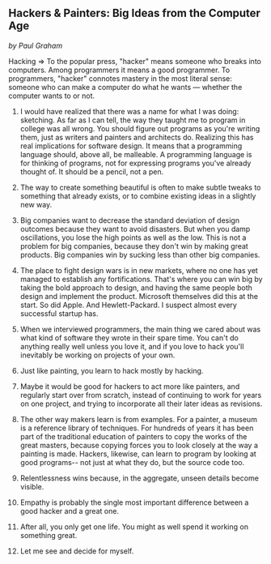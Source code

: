 ## Hackers & Painters: Big Ideas from the Computer Age
*by Paul Graham*

Hacking =>  To the popular press, "hacker" means someone who breaks into computers. Among programmers it means a good programmer. To programmers, "hacker" connotes mastery in the most literal sense: someone who can make a computer do what he wants — whether the computer wants to or not.

1.  I would have realized that there was a name for what I was doing: sketching. As far as I can tell, the way they taught me to program in college was all wrong. You should figure out programs as you're writing them, just as writers and painters and architects do. Realizing this has real implications for software design. It means that a programming language should, above all, be malleable. A programming language is for thinking of programs, not for expressing programs you've already thought of. It should be a pencil, not a pen.

2. The way to create something beautiful is often to make subtle tweaks to something that already exists, or to combine existing ideas in a slightly new way. 

3. Big companies want to decrease the standard deviation of design outcomes because they want to avoid disasters. But when you damp oscillations, you lose the high points as well as the low. This is not a problem for big companies, because they don't win by making great products. Big companies win by sucking less than other big companies.

4. The place to fight design wars is in new markets, where no one has yet managed to establish any fortifications. That's where you can win big by taking the bold approach to design, and having the same people both design and implement the product. Microsoft themselves did this at the start. So did Apple. And Hewlett-Packard. I suspect almost every successful startup has.

5. When we interviewed programmers, the main thing we cared about was what kind of software they wrote in their spare time. You can't do anything really well unless you love it, and if you love to hack you'll inevitably be working on projects of your own.

6. Just like painting, you learn to hack mostly by hacking. 

7. Maybe it would be good for hackers to act more like painters, and regularly start over from scratch, instead of continuing to work for years on one project, and trying to incorporate all their later ideas as revisions.

8. The other way makers learn is from examples. For a painter, a museum is a reference library of techniques. For hundreds of years it has been part of the traditional education of painters to copy the works of the great masters, because copying forces you to look closely at the way a painting is made. Hackers, likewise, can learn to program by looking at good programs-- not just at what they do, but the source code too. 

9. Relentlessness wins because, in the aggregate, unseen details become visible.

10. Empathy is probably the single most important difference between a good hacker and a great one.

11. After all, you only get one life. You might as well spend it working on something great.

12. Let me see and decide for myself.